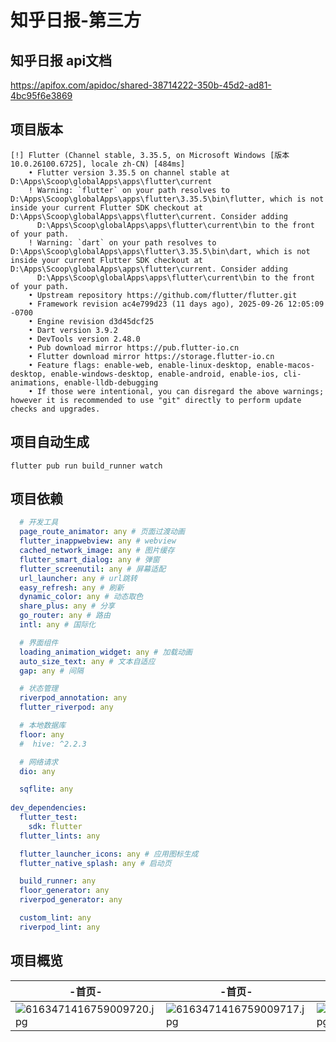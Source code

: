 # 知乎日报-第三方

## 知乎日报 api文档

https://apifox.com/apidoc/shared-38714222-350b-45d2-ad81-4bc95f6e3869

## 项目版本
```
[!] Flutter (Channel stable, 3.35.5, on Microsoft Windows [版本 10.0.26100.6725], locale zh-CN) [484ms]
    • Flutter version 3.35.5 on channel stable at D:\Apps\Scoop\globalApps\apps\flutter\current
    ! Warning: `flutter` on your path resolves to D:\Apps\Scoop\globalApps\apps\flutter\3.35.5\bin\flutter, which is not inside your current Flutter SDK checkout at D:\Apps\Scoop\globalApps\apps\flutter\current. Consider adding
      D:\Apps\Scoop\globalApps\apps\flutter\current\bin to the front of your path.
    ! Warning: `dart` on your path resolves to D:\Apps\Scoop\globalApps\apps\flutter\3.35.5\bin\dart, which is not inside your current Flutter SDK checkout at D:\Apps\Scoop\globalApps\apps\flutter\current. Consider adding
      D:\Apps\Scoop\globalApps\apps\flutter\current\bin to the front of your path.
    • Upstream repository https://github.com/flutter/flutter.git
    • Framework revision ac4e799d23 (11 days ago), 2025-09-26 12:05:09 -0700
    • Engine revision d3d45dcf25
    • Dart version 3.9.2
    • DevTools version 2.48.0
    • Pub download mirror https://pub.flutter-io.cn
    • Flutter download mirror https://storage.flutter-io.cn
    • Feature flags: enable-web, enable-linux-desktop, enable-macos-desktop, enable-windows-desktop, enable-android, enable-ios, cli-animations, enable-lldb-debugging
    • If those were intentional, you can disregard the above warnings; however it is recommended to use "git" directly to perform update checks and upgrades.
```

## 项目自动生成
```shell
flutter pub run build_runner watch 
```

## 项目依赖
```yaml
  # 开发工具
  page_route_animator: any # 页面过渡动画
  flutter_inappwebview: any # webview
  cached_network_image: any # 图片缓存
  flutter_smart_dialog: any # 弹窗
  flutter_screenutil: any # 屏幕适配
  url_launcher: any # url跳转
  easy_refresh: any # 刷新
  dynamic_color: any # 动态取色
  share_plus: any # 分享
  go_router: any # 路由
  intl: any # 国际化

  # 界面组件
  loading_animation_widget: any # 加载动画
  auto_size_text: any # 文本自适应
  gap: any # 间隔

  # 状态管理
  riverpod_annotation: any
  flutter_riverpod: any

  # 本地数据库
  floor: any
  #  hive: ^2.2.3

  # 网络请求
  dio: any

  sqflite: any
  
dev_dependencies:
  flutter_test:
    sdk: flutter
  flutter_lints: any

  flutter_launcher_icons: any # 应用图标生成
  flutter_native_splash: any # 启动页

  build_runner: any
  floor_generator: any
  riverpod_generator: any

  custom_lint: any
  riverpod_lint: any
```
## 项目概览
| -首页-                                                                               | -首页-                                                                               | -正文-                                                                               | -评论-                                                                               |
|------------------------------------------------------------------------------------|------------------------------------------------------------------------------------|------------------------------------------------------------------------------------|------------------------------------------------------------------------------------|
| ![6163471416759009720.jpg](https://img.picui.cn/free/2024/11/10/6730a10d2a647.jpg) | ![6163471416759009717.jpg](https://img.picui.cn/free/2024/11/10/6730a10cefdc0.jpg) | ![6163471416759009719.jpg](https://img.picui.cn/free/2024/11/10/6730a10d14bfe.jpg) | ![6163471416759009718.jpg](https://img.picui.cn/free/2024/11/10/6730a10cdb5ac.jpg) |
